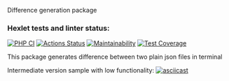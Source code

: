 Difference generation package

### Hexlet tests and linter status:
[![PHP CI](https://github.com/vyachka1001/php-project-lvl2/actions/workflows/php-ci.yml/badge.svg)](https://github.com/vyachka1001/php-project-lvl2/actions/workflows/php-ci.yml)
[![Actions Status](https://github.com/vyachka1001/php-project-lvl2/workflows/hexlet-check/badge.svg)](https://github.com/vyachka1001/php-project-lvl2/actions)
[![Maintainability](https://api.codeclimate.com/v1/badges/e4ceea059edf57f7f360/maintainability)](https://codeclimate.com/github/vyachka1001/php-project-lvl2/maintainability)
[![Test Coverage](https://api.codeclimate.com/v1/badges/e4ceea059edf57f7f360/test_coverage)](https://codeclimate.com/github/vyachka1001/php-project-lvl2/test_coverage)

This package generates difference between two plain json files in terminal

Intermediate version sample with low functionality: 
[![asciicast](https://asciinema.org/a/oRVNkcuCBunhAg5innoCuvOMd.svg)](https://asciinema.org/a/oRVNkcuCBunhAg5innoCuvOMd)